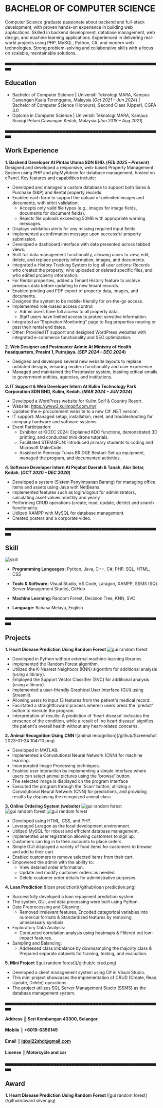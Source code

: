 # BACHELOR OF COMPUTER SCIENCE
Computer Science graduate passionate about backend and full-stack development, with proven hands-on experience in building web applications. Skilled in backend development, database management, web design, and machine learning applications. Experienced in delivering real-world projects using PHP, MySQL, Python, C#, and modern web technologies. Strong problem-solving and collaborative skills with a focus on scalable, maintainable solutions..

▄▄▄▄▄▄▄▄▄▄▄▄▄▄▄▄▄▄▄▄▄▄▄▄▄▄▄▄▄▄▄▄▄▄▄▄▄▄▄▄▄▄▄▄▄▄▄▄▄▄▄▄
## Education
- Bachelor of Computer Science | Universiti Teknologi MARA, Kampus Cawangan Kuala Terengganu, Malaysia (_Oct 2021 – Jun 2024_) | Bachelor of Computer Science (Honours), Second Class (Upper), CGPA 3.0
- Diploma in Computer Science	| Universiti Teknologi MARA, Kampus Sunagi Petani Cawangan Kedah, Malaysia (_Jun 2018 – Aug 2021_) 
          
▄▄▄▄▄▄▄▄▄▄▄▄▄▄▄▄▄▄▄▄▄▄▄▄▄▄▄▄▄▄▄▄▄▄▄▄▄▄▄▄▄▄▄▄▄▄▄▄▄▄▄▄
## Work Experience

**1. Backend Developer At Pintas Utama SDN BHD. (_FEb 2025 – Present_)**
Designed and developed a responsive, web-based Property Management System using PHP and phpMyAdmin for database management, hosted on cPanel. Key features and capabilities include:
- Developed and managed a custom database to support both Sales & Purchase (S&P) and Rental property records.
- Enabled each form to support the upload of unlimited images and documents, with strict validation:
  - Accepts only valid file types (e.g., images for image fields, documents for document fields).
  - Rejects file uploads exceeding 50MB with appropriate warning messages.
- Displays validation alerts for any missing required input fields.
- Implemented a confirmation message upon successful property submission.
- Developed a dashboard interface with data presented across tabbed views.
- Built full data management functionality, allowing users to view, edit, delete, and replace property information, images, and documents.
- Integrated a History Tracking System to log all user actions:
Records who created the property, who uploaded or deleted specific files, and who edited property information.
- For Rental properties, added a Tenant History feature to archive previous data before updating to new tenant records.
- Enabled printing and PDF export of property data, images, and documents.
- Designed the system to be mobile-friendly for on-the-go access.
- Implemented role-based access control:
  - Admin users have full access to all property data.
  - Staff users have limited access to protect sensitive information.
- Integrated an "Expiration Monitoring" page to flag properties nearing or past their rental end dates.
- Other: Provided IT support and designed WordPress websites with integrated e-commerce functionality and SEO optimization.

**2. Web Designer and Postmaster Admin At Ministry of Health headquarters, Presint 1, Putrajaya. (_SEP 2024 – DEC 2024_)**
- Designed and developed several new website layouts to replace outdated designs, ensuring modern functionality and user experience.
- Managed and maintained the Postmaster system, blasting critical emails to government entities, agencies, and institutions.

**3. IT Support & Web Developer Intern At Kulim Technology Park Corporation SDN BHD, Kulim, Kedah. (_MAR 2024 – JUN 2024_)**
- Developed a WordPress website for Kulim Golf & Country Resort.
- Website: <a class="badge-base__link LI-simple-link" href="https://www2.kulimgolf.com.my/"> https://www2.kulimgolf.com.my/</a>
- Updated the e-procurement website to a new C# .NET version.
- IT support: Managed setup, installation, reset, and troubleshooting for company hardware and software systems.
- Event Participation:
  - Exhibitor at KIDEC 2024: Explained KDC functions, demonstrated 3D printing, and conducted mini drone tutorials.
  - Facilitated STEM4FUN: Introduced primary students to coding and Microsoft MakeCode.
  - Assisted in Peneraju Tunas BRIDGE Bestari: Set up equipment, managed the program, and documented activities.

**4. Software Developer Intern At Pejabat Daerah & Tanah, Alor Setar, Kedah. (_OCT 2020 – DEC 2020_)**
- Developed a system (Sistem Penyimpanan Barang) for managing office items and assets using Java with NetBeans.
- Implemented features such as login/logout for administrators, calculating asset values monthly and yearly
- Performing CRUD operations (create, read, update, delete) and search functionality.
- Utilized XAMPP with MySQL for database management.
- Created posters and a corporate video.


▄▄▄▄▄▄▄▄▄▄▄▄▄▄▄▄▄▄▄▄▄▄▄▄▄▄▄▄▄▄▄▄▄▄▄▄▄▄▄▄▄▄▄▄▄▄▄▄▄▄▄▄
## Skill
![skill](/github/skill.png)

- **Programming Languages:** Python, Java, C++, C#, PHP, SQL, HTML, CSS
- **Tools & Software:** Visual Studio, VS Code, Laragon, XAMPP, SSMS (SQL Server Management Studio), GitHub
- **Machine Learning:** Random Forest, Decision Tree, KNN, SVC

- **Language:** Bahasa Melayu, English

▄▄▄▄▄▄▄▄▄▄▄▄▄▄▄▄▄▄▄▄▄▄▄▄▄▄▄▄▄▄▄▄▄▄▄▄▄▄▄▄▄▄▄▄▄▄▄▄▄▄▄▄
## Projects
**1. Heart Disease Prediction Using Random Forest**
![gui random forest](/github/rf.jpg)
- Developed in Python without external machine-learning libraries.
- Implemented the Random Forest algorithm.
- Utilized the K-Nearest Neighbors (KNN) algorithm for additional analysis (using a library).
- Employed the Support Vector Classifier (SVC) for additional analysis (using a library).
- Implemented a user-friendly Graphical User Interface (GUI) using Streamlit.
- Allowing users to input 13 features from the patient's medical record.
- Facilitated a straightforward process wherein users press the 'predict' button to execute the program.
- Interpretation of results: A prediction of 'heart disease' indicates the presence of the condition, while a result of 'no heart disease' signifies the patient's overall health without any heart-related concerns.

**2. Animal Recognition Using CNN**
![animal recognition](/github/Screenshot 2023-01-24 104710.png)
- Developed in MATLAB.
- Implemented a Convolutional Neural Network (CNN) for machine learning.
- Incorporated Image Processing techniques.
- Enabled user interaction by implementing a simple interface where users can select animal pictures using the 'browse' button.
- The selected image is displayed on the program interface
- Executed the program through the 'Scan' button, utilizing a Convolutional Neural Network (CNN) for predictions, and providing results by displaying the recognized animal class.

**3. Online Ordering System (website)**
![gui random forest](/github/rbs1.jpg)
![gui random forest](/github/rbs2.png)
![gui random forest](/github/rbs3.png)
- Developed using HTML, CSS, and PHP.
- Leveraged Laragon as the local development environment.
- Utilized MySQL for robust and efficient database management.
- Implemented user registration allowing customers to sign up.
- Customers can log in to their accounts to place orders.
- Simple GUI displayed a variety of food items for customers to browse and add to their cart.
- Enabled customers to remove selected items from their cart.
- Empowered the admin with the ability to:
  - View detailed order information.
  - Update and modify customer orders as needed.
  - Delete customer order details for administrative purposes.

**4. Loan Prediction**
![loan prediction](/github/loan prediction.png)
- Successfully developed a loan repayment prediction system.
- The system, GUI, and data processing were built using Python.
- Data Preprocessing and Cleaning:
  - Removed irrelevant features, Encoded categorical variables into numerical formats & Standardized features by removing unnecessary symbols
- Exploratory Data Analysis:
  - Conducted correlation analysis using heatmaps & Filtered out low-impact features.
- Sampling and Balancing:
  - Addressed class imbalance by downsampling the majority class & Prepared separate datasets for training, testing, and evaluation.

**5. Mini Project**
![gui random forest](/github/c crud.png)
- Developed a client management system using C# in Visual Studio.
- This mini project showcases the implementation of CRUD (Create, Read, Update, Delete) operations.
- The project utilizes SQL Server Management Studio (SSMS) as the database management system.

▄▄▄▄▄▄▄▄▄▄▄▄▄▄▄▄▄▄▄▄▄▄▄▄▄▄▄▄▄▄▄▄▄▄▄▄▄▄▄▄▄▄▄▄▄▄▄▄▄▄▄▄
#### Address ║ Seri Kembangan 43300, Selangor.
#### Mobile ║ +6019-6356149
#### Email ║ iqbal22shd@gmail.com
#### License ║ Motorcycle and car

▄▄▄▄▄▄▄▄▄▄▄▄▄▄▄▄▄▄▄▄▄▄▄▄▄▄▄▄▄▄▄▄▄▄▄▄▄▄▄▄▄▄▄▄▄▄▄▄▄▄▄▄
## Award
**1. Heart Disease Prediction Using Random Forest**
![gui random forest](/github/award silver.jpg)              

